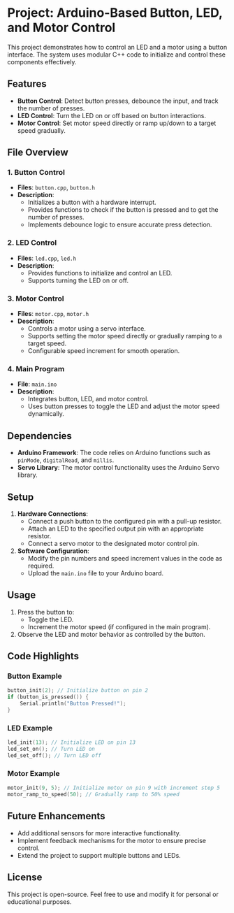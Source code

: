 # Project: Arduino-Based Button, LED, and Motor Control

This project demonstrates how to control an LED and a motor using a button interface. The system uses modular C++ code to initialize and control these components effectively.

## Features

- **Button Control**: Detect button presses, debounce the input, and track the number of presses.
- **LED Control**: Turn the LED on or off based on button interactions.
- **Motor Control**: Set motor speed directly or ramp up/down to a target speed gradually.

## File Overview

### 1. Button Control

- **Files**: `button.cpp`, `button.h`
- **Description**:
  - Initializes a button with a hardware interrupt.
  - Provides functions to check if the button is pressed and to get the number of presses.
  - Implements debounce logic to ensure accurate press detection.

### 2. LED Control

- **Files**: `led.cpp`, `led.h`
- **Description**:
  - Provides functions to initialize and control an LED.
  - Supports turning the LED on or off.

### 3. Motor Control

- **Files**: `motor.cpp`, `motor.h`
- **Description**:
  - Controls a motor using a servo interface.
  - Supports setting the motor speed directly or gradually ramping to a target speed.
  - Configurable speed increment for smooth operation.

### 4. Main Program

- **File**: `main.ino`
- **Description**:
  - Integrates button, LED, and motor control.
  - Uses button presses to toggle the LED and adjust the motor speed dynamically.

## Dependencies

- **Arduino Framework**: The code relies on Arduino functions such as `pinMode`, `digitalRead`, and `millis`.
- **Servo Library**: The motor control functionality uses the Arduino Servo library.

## Setup

1. **Hardware Connections**:
   - Connect a push button to the configured pin with a pull-up resistor.
   - Attach an LED to the specified output pin with an appropriate resistor.
   - Connect a servo motor to the designated motor control pin.
2. **Software Configuration**:
   - Modify the pin numbers and speed increment values in the code as required.
   - Upload the `main.ino` file to your Arduino board.

## Usage

1. Press the button to:
   - Toggle the LED.
   - Increment the motor speed (if configured in the main program).
2. Observe the LED and motor behavior as controlled by the button.

## Code Highlights

### Button Example
```cpp
button_init(2); // Initialize button on pin 2
if (button_is_pressed()) {
    Serial.println("Button Pressed!");
}
```

### LED Example
```cpp
led_init(13); // Initialize LED on pin 13
led_set_on(); // Turn LED on
led_set_off(); // Turn LED off
```

### Motor Example
```cpp
motor_init(9, 5); // Initialize motor on pin 9 with increment step 5
motor_ramp_to_speed(50); // Gradually ramp to 50% speed
```

## Future Enhancements

- Add additional sensors for more interactive functionality.
- Implement feedback mechanisms for the motor to ensure precise control.
- Extend the project to support multiple buttons and LEDs.

## License

This project is open-source. Feel free to use and modify it for personal or educational purposes.

